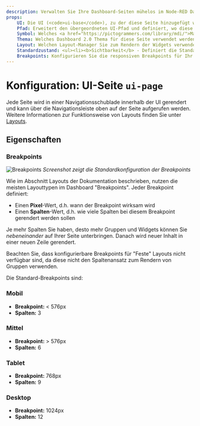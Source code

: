 ```yaml
---
description: Verwalten Sie Ihre Dashboard-Seiten mühelos im Node-RED Dashboard 2.0 für ein optimiertes Benutzererlebnis.
props:
    UI: Die UI (<code>ui-base</code>), zu der diese Seite hinzugefügt wird.
    Pfad: Erweitert den übergeordneten UI-Pfad und definiert, wo diese Seite gerendert wird.
    Symbol: Welches <a href="https://pictogrammers.com/library/mdi/">Material Designs Icon</a> für die Seite verwendet werden soll. Es ist nicht erforderlich, das <code>mdi-</code> Präfix einzuschließen.
    Thema: Welches Dashboard 2.0 Thema für diese Seite verwendet werden soll. Sie können auch Ihr eigenes anpassen.
    Layout: Welchen Layout-Manager Sie zum Rendern der Widgets verwenden möchten.
    Standardzustand: <ul><li><b>Sichtbarkeit</b> - Definiert die Standardsichtbarkeit dieser Seite im Seiten-Navigationsmenü.</li><li><b>Interaktivität</b> - Steuert, ob das Element im Seiten-Navigationsmenü deaktiviert/aktiviert ist.</li></ul><p>Beide können vom Benutzer zur Laufzeit mit einem <code>ui-control</code>-Knoten überschrieben werden.</p>
    Breakpoints: Konfigurieren Sie die responsiven Breakpoints für Ihr Dashboard, um zu steuern, wie viele Spalten bei verschiedenen Bildschirmgrößen gerendert werden. Nicht verfügbar für "Feste" Layouts.
---
```


<script setup>
</script>

# Konfiguration: UI-Seite `ui-page`

Jede Seite wird in einer Navigationsschublade innerhalb der UI gerendert und kann über die Navigationsleiste oben auf der Seite aufgerufen werden. Weitere Informationen zur Funktionsweise von Layouts finden Sie unter [Layouts](../../contributing/guides/layouts).

## Eigenschaften

<PropsTable :hide-dynamic="true"/>

### Breakpoints

![Breakpoints](../../../assets/images/breakpoints-config.png)
_Screenshot zeigt die Standardkonfiguration der Breakpoints_

Wie im Abschnitt Layouts der Dokumentation beschrieben, nutzen die meisten Layouttypen im Dashboard "Breakpoints". Jeder Breakpoint definiert:

- Einen **Pixel**-Wert, d.h. wann der Breakpoint wirksam wird
- Einen **Spalten**-Wert, d.h. wie viele Spalten bei diesem Breakpoint gerendert werden sollen

Je mehr Spalten Sie haben, desto mehr Gruppen und Widgets können Sie _nebeneinander_ auf Ihrer Seite unterbringen. Danach wird neuer Inhalt in einer neuen Zeile gerendert.

Beachten Sie, dass konfigurierbare Breakpoints für "Feste" Layouts nicht verfügbar sind, da diese nicht den Spaltenansatz zum Rendern von Gruppen verwenden.

Die Standard-Breakpoints sind:

### Mobil

- **Breakpoint:** < 576px
- **Spalten:** 3

### Mittel

- **Breakpoint:** > 576px
- **Spalten:** 6

### Tablet

- **Breakpoint:** 768px
- **Spalten:** 9

### Desktop

- **Breakpoint:** 1024px
- **Spalten:** 12